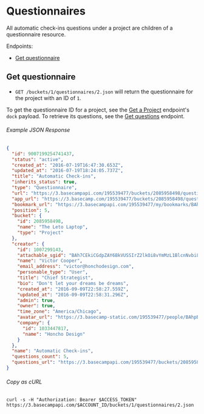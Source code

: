 Questionnaires
==============

All automatic check-ins questions under a project are children of a questionnaire resource.

Endpoints:

- [Get questionnaire](#get-questionnaire)

Get questionnaire
-----------------

* `GET /buckets/1/questionnaires/2.json` will return the questionnaire for the project with an ID of `1`.

To get the questionnaire ID for a project, see the [Get a Project][project] endpoint's `dock` payload. To retrieve its questions, see the [Get questions][questions] endpoint.

###### Example JSON Response
<!-- START GET /buckets/1/questionnaires/2.json -->
```json
{
  "id": 9007199254741437,
  "status": "active",
  "created_at": "2016-07-19T16:47:30.653Z",
  "updated_at": "2016-07-19T18:24:05.737Z",
  "title": "Automatic Check-ins",
  "inherits_status": true,
  "type": "Questionnaire",
  "url": "https://3.basecampapi.com/195539477/buckets/2085958498/questionnaires/9007199254741437.json",
  "app_url": "https://3.basecamp.com/195539477/buckets/2085958498/questionnaires/9007199254741437",
  "bookmark_url": "https://3.basecampapi.com/195539477/my/bookmarks/BAh7CEkiCGdpZAY6BkVUSSIuZ2lkOi8vYmMzL1JlY29yZGluZy8xMDY0MDkxMDUzP2V4cGlyZXNfaW4GOwBUSSIMcHVycG9zZQY7AFRJIg1yZWFkYWJsZQY7AFRJIg9leHBpcmVzX2F0BjsAVDA=--e028731626fb4f0e4665ba42e349ce5c72031b31.json",
  "position": 5,
  "bucket": {
    "id": 2085958498,
    "name": "The Leto Laptop",
    "type": "Project"
  },
  "creator": {
    "id": 1007299143,
    "attachable_sgid": "BAh7CEkiCGdpZAY6BkVUSSIrZ2lkOi8vYmMzL1BlcnNvbi8xMDA3Mjk5MTQzP2V4cGlyZXNfaW4GOwBUSSIMcHVycG9zZQY7AFRJIg9hdHRhY2hhYmxlBjsAVEkiD2V4cGlyZXNfYXQGOwBUMA==--919d2c8b11ff403eefcab9db42dd26846d0c3102",
    "name": "Victor Cooper",
    "email_address": "victor@honchodesign.com",
    "personable_type": "User",
    "title": "Chief Strategist",
    "bio": "Don't let your dreams be dreams",
    "created_at": "2016-09-09T22:58:27.559Z",
    "updated_at": "2016-09-09T22:58:31.296Z",
    "admin": true,
    "owner": true,
    "time_zone": "America/Chicago",
    "avatar_url": "https://3.basecamp-static.com/195539477/people/BAhpBEcqCjw=--c632b967cec296b87363a697a67a87f9cc1e5b45/avatar-64-x4",
    "company": {
      "id": 1033447817,
      "name": "Honcho Design"
    }
  },
  "name": "Automatic Check-ins",
  "questions_count": 5,
  "questions_url": "https://3.basecampapi.com/195539477/buckets/2085958498/questionnaires/9007199254741437/questions.json"
}
```
<!-- END GET /buckets/1/questionnaires/2.json -->

###### Copy as cURL

``` shell
curl -s -H "Authorization: Bearer $ACCESS_TOKEN" https://3.basecampapi.com/$ACCOUNT_ID/buckets/1/questionnaires/2.json
```

[project]: https://github.com/basecamp/bc3-api/blob/master/sections/projects.md#get-a-project
[questions]: https://github.com/basecamp/bc3-api/blob/master/sections/questions.md#get-questions

